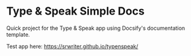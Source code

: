 # Type & Speak Simple Docs

Quick project for the Type & Speak app using Docsify's documentation template.

Test app here: https://srwriter.github.io/typenspeak/


